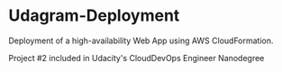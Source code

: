# Udagram-Deployment

Deployment of a high-availability Web App using AWS CloudFormation.

Project #2 included in Udacity's CloudDevOps Engineer Nanodegree
